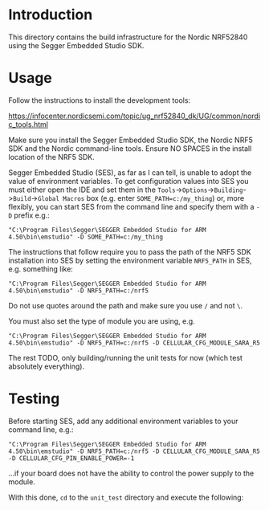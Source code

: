 # Introduction
This directory contains the build infrastructure for the Nordic NRF52840 using the Segger Embedded Studio SDK.

# Usage
Follow the instructions to install the development tools:

https://infocenter.nordicsemi.com/topic/ug_nrf52840_dk/UG/common/nordic_tools.html

Make sure you install the Segger Embedded Studio SDK, the Nordic NRF5 SDK and the Nordic command-line tools.  Ensure NO SPACES in the install location of the NRF5 SDK.

Segger Embedded Studio (SES), as far as I can tell, is unable to adopt the value of environment variables.  To get configuration values into SES you must either open the IDE and set them in the `Tools`->`Options`->`Building`->`Build`->`Global Macros` box (e.g. enter `SOME_PATH=c:/my_thing`) or, more flexibly, you can start SES from the command line and specify them with a `-D` prefix e.g.:

```
"C:\Program Files\Segger\SEGGER Embedded Studio for ARM 4.50\bin\emstudio" -D SOME_PATH=c:/my_thing
```

The instructions that follow require you to pass the path of the NRF5 SDK installation into SES by setting the environment variable `NRF5_PATH` in SES, e.g. something like:

```
"C:\Program Files\Segger\SEGGER Embedded Studio for ARM 4.50\bin\emstudio" -D NRF5_PATH=c:/nrf5
```

Do not use quotes around the path and make sure you use `/` and not `\`.

You must also set the type of module you are using, e.g. 

```
"C:\Program Files\Segger\SEGGER Embedded Studio for ARM 4.50\bin\emstudio" -D NRF5_PATH=c:/nrf5 -D CELLULAR_CFG_MODULE_SARA_R5
```

The rest TODO, only building/running the unit tests for now (which test absolutely everything).

# Testing
Before starting SES, add any additional environment variables to your command line, e.g.:

```
"C:\Program Files\Segger\SEGGER Embedded Studio for ARM 4.50\bin\emstudio" -D NRF5_PATH=c:/nrf5 -D CELLULAR_CFG_MODULE_SARA_R5 -D CELLULAR_CFG_PIN_ENABLE_POWER=-1
```

...if your board does not have the ability to control the power supply to the module.


With this done, `cd` to the `unit_test` directory and execute the following:

